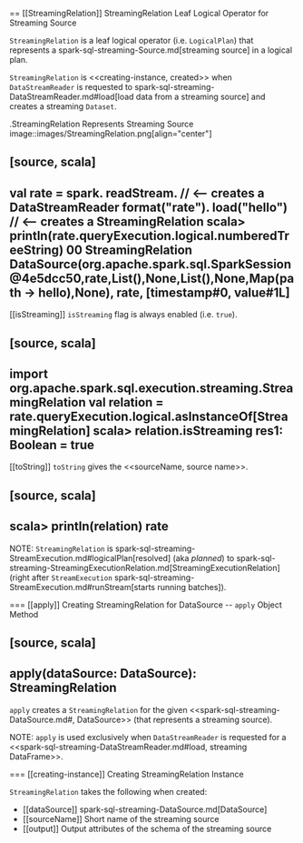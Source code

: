 == [[StreamingRelation]] StreamingRelation Leaf Logical Operator for Streaming Source

`StreamingRelation` is a leaf logical operator (i.e. `LogicalPlan`) that represents a spark-sql-streaming-Source.md[streaming source] in a logical plan.

`StreamingRelation` is <<creating-instance, created>> when `DataStreamReader` is requested to spark-sql-streaming-DataStreamReader.md#load[load data from a streaming source] and creates a streaming `Dataset`.

.StreamingRelation Represents Streaming Source
image::images/StreamingRelation.png[align="center"]

[source, scala]
----
val rate = spark.
  readStream.     // <-- creates a DataStreamReader
  format("rate").
  load("hello")   // <-- creates a StreamingRelation
scala> println(rate.queryExecution.logical.numberedTreeString)
00 StreamingRelation DataSource(org.apache.spark.sql.SparkSession@4e5dcc50,rate,List(),None,List(),None,Map(path -> hello),None), rate, [timestamp#0, value#1L]
----

[[isStreaming]]
`isStreaming` flag is always enabled (i.e. `true`).

[source, scala]
----
import org.apache.spark.sql.execution.streaming.StreamingRelation
val relation = rate.queryExecution.logical.asInstanceOf[StreamingRelation]
scala> relation.isStreaming
res1: Boolean = true
----

[[toString]]
`toString` gives the <<sourceName, source name>>.

[source, scala]
----
scala> println(relation)
rate
----

NOTE: `StreamingRelation` is spark-sql-streaming-StreamExecution.md#logicalPlan[resolved] (aka _planned_) to spark-sql-streaming-StreamingExecutionRelation.md[StreamingExecutionRelation] (right after `StreamExecution` spark-sql-streaming-StreamExecution.md#runStream[starts running batches]).

=== [[apply]] Creating StreamingRelation for DataSource -- `apply` Object Method

[source, scala]
----
apply(dataSource: DataSource): StreamingRelation
----

`apply` creates a `StreamingRelation` for the given <<spark-sql-streaming-DataSource.md#, DataSource>> (that represents a streaming source).

NOTE: `apply` is used exclusively when `DataStreamReader` is requested for a <<spark-sql-streaming-DataStreamReader.md#load, streaming DataFrame>>.

=== [[creating-instance]] Creating StreamingRelation Instance

`StreamingRelation` takes the following when created:

* [[dataSource]] spark-sql-streaming-DataSource.md[DataSource]
* [[sourceName]] Short name of the streaming source
* [[output]] Output attributes of the schema of the streaming source

